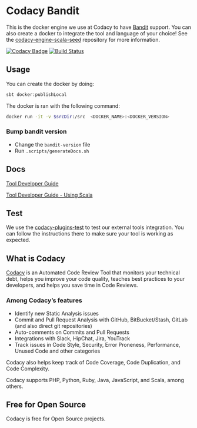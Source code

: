 # Codacy Bandit

This is the docker engine we use at Codacy to have [Bandit](https://github.com/PyCQA/bandit) support.
You can also create a docker to integrate the tool and language of your choice!
See the [codacy-engine-scala-seed](https://github.com/codacy/codacy-engine-scala-seed) repository for more information.

[![Codacy Badge](https://api.codacy.com/project/badge/Grade/22833b5348fb4fdf80ea370560648c0b)](https://www.codacy.com/gh/codacy/codacy-bandit?utm_source=github.com&amp;utm_medium=referral&amp;utm_content=codacy/codacy-bandit&amp;utm_campaign=Badge_Grade)
[![Build Status](https://circleci.com/gh/codacy/codacy-bandit.svg?style=shield&circle-token=:circle-token)](https://circleci.com/gh/codacy/codacy-bandit)

## Usage

You can create the docker by doing:

```bash
sbt docker:publishLocal
```

The docker is ran with the following command:

```bash
docker run -it -v $srcDir:/src  <DOCKER_NAME>:<DOCKER_VERSION>
```

### Bump bandit version

* Change the `bandit-version` file
* Run `.scripts/generateDocs.sh`

## Docs

[Tool Developer Guide](https://support.codacy.com/hc/en-us/articles/207994725-Tool-Developer-Guide)

[Tool Developer Guide - Using Scala](https://support.codacy.com/hc/en-us/articles/207280379-Tool-Developer-Guide-Using-Scala)

## Test

We use the [codacy-plugins-test](https://github.com/codacy/codacy-plugins-test) to test our external tools integration.
You can follow the instructions there to make sure your tool is working as expected.

## What is Codacy

[Codacy](https://www.codacy.com/) is an Automated Code Review Tool that monitors your technical debt, helps you improve your code quality, teaches best practices to your developers, and helps you save time in Code Reviews.

### Among Codacy’s features

- Identify new Static Analysis issues
- Commit and Pull Request Analysis with GitHub, BitBucket/Stash, GitLab (and also direct git repositories)
- Auto-comments on Commits and Pull Requests
- Integrations with Slack, HipChat, Jira, YouTrack
- Track issues in Code Style, Security, Error Proneness, Performance, Unused Code and other categories

Codacy also helps keep track of Code Coverage, Code Duplication, and Code Complexity.

Codacy supports PHP, Python, Ruby, Java, JavaScript, and Scala, among others.

## Free for Open Source

Codacy is free for Open Source projects.
